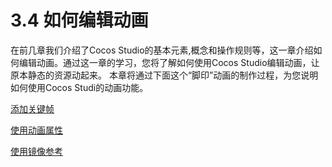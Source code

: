 # 3.4 如何编辑动画

在前几章我们介绍了Cocos Studio的基本元素,概念和操作规则等，这一章介绍如何编辑动画。通过这一章的学习，您将了解如何使用Cocos Studio编辑动画，让原本静态的资源动起来。
本章将通过下面这个“脚印”动画的制作过程，为您说明如何使用Cocos Studi的动画功能。


[添加关键帧](../add-key-frame/zh.md)

[使用动画属性](../animation-property/zh.md)

[使用镜像参考](../onionskin/zh.md)
